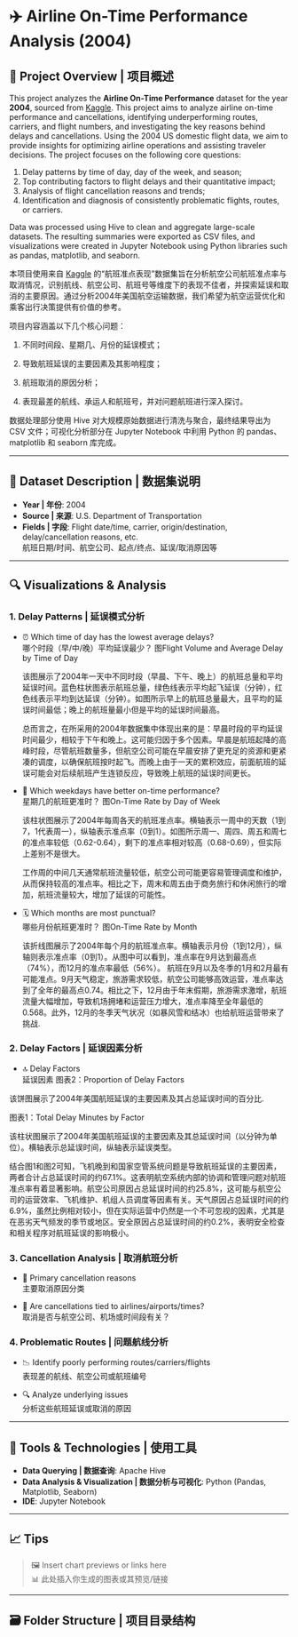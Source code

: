 # ✈️ Airline On-Time Performance Analysis (2004) 

## 📌 Project Overview | 项目概述

This project analyzes the **Airline On-Time Performance** dataset for the year **2004**, sourced from [Kaggle](https://tinyurl.com/u8rzvdsx). 
This project aims to analyze airline on-time performance and cancellations, identifying underperforming routes, carriers, and flight numbers, and investigating the key reasons behind delays and cancellations. Using the 2004 US domestic flight data, we aim to provide insights for optimizing airline operations and assisting traveler decisions.
The project focuses on the following core questions: 

1.  Delay patterns by time of day, day of the week, and season;
2.  Top contributing factors to flight delays and their quantitative impact;
3.  Analysis of flight cancellation reasons and trends;
4.  Identification and diagnosis of consistently problematic flights, routes, or carriers.

Data was processed using Hive to clean and aggregate large-scale datasets. The resulting summaries were exported as CSV files, and visualizations were created in Jupyter Notebook using Python libraries such as pandas, matplotlib, and seaborn.




本项目使用来自 [Kaggle](https://tinyurl.com/u8rzvdsx) 的“航班准点表现”数据集旨在分析航空公司航班准点率与取消情况，识别航线、航空公司、航班号等维度下的表现不佳者，并探索延误和取消的主要原因。通过分析2004年美国航空运输数据，我们希望为航空运营优化和乘客出行决策提供有价值的参考。

项目内容涵盖以下几个核心问题：

1.  不同时间段、星期几、月份的延误模式；

2.  导致航班延误的主要因素及其影响程度；

3.  航班取消的原因分析；

4.  表现最差的航线、承运人和航班号，并对问题航班进行深入探讨。

数据处理部分使用 Hive 对大规模原始数据进行清洗与聚合，最终结果导出为 CSV 文件；可视化分析部分在 Jupyter Notebook 中利用 Python 的 pandas、matplotlib 和 seaborn 库完成。

---

## 📂 Dataset Description | 数据集说明

- **Year | 年份**: 2004  
- **Source | 来源**: U.S. Department of Transportation  
- **Fields | 字段**: Flight date/time, carrier, origin/destination, delay/cancellation reasons, etc.  
  航班日期/时间、航空公司、起点/终点、延误/取消原因等

---

## 🔍 Visualizations  & Analysis 

### 1. Delay Patterns | 延误模式分析
- ⏰ Which time of day has the lowest average delays?  
  哪个时段（早/中/晚）平均延误最少？
图Flight Volume and Average Delay by Time of Day

  该图展示了2004年一天中不同时段（早晨、下午、晚上）的航班总量和平均延误时间。蓝色柱状图表示航班总量，绿色线表示平均起飞延误（分钟），红色线表示平均到达延误（分钟）。如图所示早上的航班总量最大，且平均的延误时间最低；晚上的航班量最小但是平均的延误时间最高。

  总而言之，在所采用的2004年数据集中体现出来的是：早晨时段的平均延误时间最少，相较于下午和晚上。这可能归因于多个因素。早晨是航班起降的高峰时段，尽管航班数量多，但航空公司可能在早晨安排了更充足的资源和更紧凑的调度，以确保航班按时起飞。而晚上由于一天的累积效应，前面航班的延误可能会对后续航班产生连锁反应，导致晚上航班的延误时间更长。


  
- 📅 Which weekdays have better on-time performance?  
  星期几的航班更准时？
  图On-Time Rate by Day of Week

  该柱状图展示了2004年每周各天的航班准点率。横轴表示一周中的天数（1到7，1代表周一），纵轴表示准点率（0到1）。如图所示周一、周四、周五和周七的准点率较低（0.62-0.64），剩下的准点率相对较高（0.68-0.69），但实际上差别不是很大。
  
   工作周的中间几天通常航班流量较低，航空公司可能更容易管理调度和维护，从而保持较高的准点率。相比之下，周末和周五由于商务旅行和休闲旅行的增加，航班流量较大，增加了延误的可能性。
  



  
- 🗓️ Which months are most punctual?  
  哪些月份航班更准时？
 图On-Time Rate by Month

  该折线图展示了2004年每个月的航班准点率。横轴表示月份（1到12月），纵轴则表示准点率（0到1）。从图中可以看到，准点率在9月达到最高点（74%），而12月的准点率最低（56%）。
  航班在9月以及冬季的1月和2月最有可能准点。9月天气稳定，旅游需求较低，航空公司能够高效运营，准点率达到了全年的最高点0.74。相比之下，12月由于年末假期，旅游需求激增，航班流量大幅增加，导致机场拥堵和运营压力增大，准点率降至全年最低的0.568。此外，12月的冬季天气状况（如暴风雪和结冰）也给航班运营带来了挑战.
  

  




  

### 2. Delay Factors | 延误因素分析
- 🔝  Delay Factors  
  延误因素
 图表2：Proportion of Delay Factors

该饼图展示了2004年美国航班延误的主要因素及其占总延误时间的百分比.

图表1：Total Delay Minutes by Factor

该柱状图展示了2004年美国航班延误的主要因素及其总延误时间（以分钟为单位）。横轴表示总延误时间，纵轴表示延误类型。


   结合图1和图2可知，飞机晚到和国家空管系统问题是导致航班延误的主要因素，两者合计占总延误时间的约67.1%。这表明航空系统内部的协调和管理问题对航班准点率有着显著影响。航空公司原因占总延误时间的约25.8%，这可能与航空公司的运营效率、飞机维护、机组人员调度等因素有关。天气原因占总延误时间的约6.9%，虽然比例相对较小，但在实际运营中仍然是一个不可忽视的因素，尤其是在恶劣天气频发的季节或地区。安全原因占总延误时间的约0.2%，表明安全检查和相关程序对航班延误的影响极小。



### 3. Cancellation Analysis | 取消航班分析
- 🛑 Primary cancellation reasons  
  主要取消原因分类

  
- 🧭 Are cancellations tied to airlines/airports/times?  
  取消是否与航空公司、机场或时间段有关？

  

### 4. Problematic Routes | 问题航线分析
- 📉 Identify poorly performing routes/carriers/flights  
  表现差的航线、航空公司或航班编号

  
- 🔍 Analyze underlying issues  
  分析这些航班延误或取消的原因

  

---

## 🧪 Tools & Technologies | 使用工具

- **Data Querying | 数据查询**: Apache Hive 
- **Data Analysis & Visualization | 数据分析与可视化**: Python (Pandas, Matplotlib, Seaborn) 
- **IDE**: Jupyter Notebook  


---

## 📈 Tips 

> 🖼️ Insert chart previews or links here  
> 📊 此处插入你生成的图表或其预览/链接

---

## 🗃️ Folder Structure | 项目目录结构

